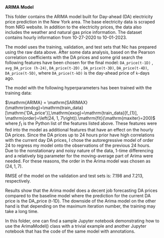 **ARIMA Model**

This folder contains the ARIMA model built for Day-ahead (DA) electricity price prediction in the New York area. The base electricity data is scraped from NRG website. In addition to the electricity prices, the data also includes the weather and natural gas price information. The dataset contains hourly information from 10-27-2020 to 10-01-2023. 

The model uses the training, validation, and test sets that Nic has prepared using the raw data above. After some data analysis, based on the Pearson correlation coefficients with the DA prices and some grid search the following features have been chosen for the final model: 
`DA_price(t-1D)` , `avg_DA_price (h-24)`, `DA_price(t-2D)` , `DA_price(t-3D)`, `DA_price(t-4D)`, 
`DA_price(t-5D)`, where `DA_price(t-kD)` is the day-ahead price of `k`-days ago. 

The model with the following hyperparameters has been trained with the training data: 

$\mathrm{ARIMA} = \mathrm{SARIMAX}(\mathmr{endog}=\mathrm{train_data}[\mathrm{'DA_price'}],\mathrm{exog}=\mathrm{train_data}[f_{1}], \mathrm{order}=\left(24, 1, 7\right)).\mathrm{fit}(\mathrm{maxiter}=200)$  
 where $f_{1}$ is the Python list of the features listed above. These features were fed into the model as additional features that have an effect on the hourly DA prices. 
Since the DA prices up to 24 hours prior have high correlations with the current day DA prices, I chose the autoregressive model of order 24 to regress my model onto the observations of the previous 24 hours. Due to the nonstationary and noisy nature of the data, 1-time differencing and a relatively big parameter for the moving-average part of Arima were needed. For these reasons, the order in the Arima model was chosen as $(24, 1, 7)$. 

RMSE of the model on the validation and test sets is: 7.198 and 7.213, respectively. 

Results show that the Arima model does a decent job forecasting DA prices compared to the baseline model where the prediction for the current DA price is the DA_price (t-1D). The downside of the Arima model on the other hand is that depending on the maximum iteration number, the training may take a long time.

In this folder, one can find a sample Jupyter notebook demonstrating how to use the ArimaModel() class with a trivial example and another Jupyter notebook that has the code of the same model with annotations. 
